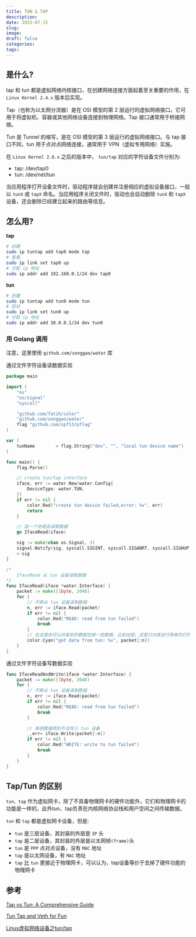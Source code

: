 ```yaml
---
title: TUN & TAP
description: 
date: 2025-07-15
slug: 
image: 
draft: false
categories:
tags:
---
```




## 是什么?

tap 和 tun 都是虚拟网络内核接口，在创建网络连接方面起着至关重要的作用，在 `Linux Kernel 2.4.x` 版本后实现。

Tap（也称为以太网分流器）是在 OSI 模型的第 2 层运行的虚拟网络接口。它可用于将虚拟机、容器或其他网络设备连接到物理网络。Tap 接口通常用于桥接网络。

Tun 是 Tunnel 的缩写，是在 OSI 模型的第 3 层运行的虚拟网络接口。与 tap 接口不同，tun 用于点对点网络连接，通常用于 VPN（虚拟专用网络）实施。

在 `Linux Kernel 2.6.x` 之后的版本中， `tun/tap` 对应的字符设备文件分别为:

+ tap: /dev/tap0
+ tun: /dev/net/tun

当应用程序打开设备文件时，驱动程序就会创建并注册相应的虚拟设备接口，一般以 `tunX` 或 `tapX` 命名。当应用程序关闭文件时，驱动也会自动删除 `tunX` 和 `tapX` 设备，还会删除已经建立起来的路由等信息。

## 怎么用?

**tap**

```bash
# 创建
sudo ip tuntap add tap0 mode tap
# 查看
sudo ip link set tap0 up
# 分配 ip 地址
sudo ip addr add 192.168.0.1/24 dev tap0
```

**tun**

```bash
# 创建
sudo ip tuntap add tun0 mode tun
# 启动
sudo ip link set tun0 up
# 分配 ip 地址
sudo ip addr add 10.0.0.1/24 dev tun0
```

### 用 Golang 调用

注意，这里使用 `github.com/songgao/water` 库

通过文件字符设备读数据实验

```go
package main

import (
	"os"
	"os/signal"
	"syscall"

	"github.com/fatih/color"
	"github.com/songgao/water"
	flag "github.com/spf13/pflag"
)

var (
	tunName        = flag.String("dev", "", "local tun device name")
)

func main() {
	flag.Parse()

	// create tun/tap interface
	iface, err := water.New(water.Config{
		DeviceType: water.TUN,
	})
	if err != nil {
		color.Red("create tun device failed,error: %v", err)
		return
	}

	// 起一个协程去读取数据
	go IfaceRead(iface)

	sig := make(chan os.Signal, 3)
	signal.Notify(sig, syscall.SIGINT, syscall.SIGABRT, syscall.SIGHUP)
	<-sig
}

/*
	IfaceRead 从 tun 设备读取数据
*/
func IfaceRead(iface *water.Interface) {
	packet := make([]byte, 2048)
	for {
		// 不断从 tun 设备读取数据
		n, err := iface.Read(packet)
		if err != nil {
			color.Red("READ: read from tun failed")
			break
		}
		// 在这里你可以对拿到的数据包做一些数据，比如加密。这里只对其进行简单的打印
		color.Cyan("get data from tun: %v", packet[:n])
	}
}
```

通过文件字符设备写数据实验

```go
func IfaceReadAndWrite(iface *water.Interface) {
	packet := make([]byte, 2048)
	for {
		// 不断从 tun 设备读取数据
		n, err := iface.Read(packet)
		if err != nil {
			color.Red("READ: read from tun failed")
			break
		}

		// 再把数据原封不动写入 tun 设备
		_,err= iface.Write(packet[:n])
		if err != nil {
			color.Red("WRITE: write to tun failed")
			break
		}
	}
}
```

## Tap/Tun 的区别

`tun、tap` 作为虚拟网卡，除了不具备物理网卡的硬件功能外，它们和物理网卡的功能是一样的，此外tun、tap负责在内核网络协议栈和用户空间之间传输数据。

`tun` 和 `tap` 都是虚拟网卡设备，但是:

- `tun` 是三层设备，其封装的外层是 `IP` 头
- `tap` 是二层设备，其封装的外层是以太网帧`(frame)`头
- `tun` 是 `PPP` 点对点设备，没有 `MAC` 地址
- `tap` 是以太网设备，有 `MAC` 地址
- `tap` 比 `tun` 更接近于物理网卡，可以认为，tap设备等价于去掉了硬件功能的物理网卡

## 参考

[Tap vs Tun: A Comprehensive Guide](https://mangohost.net/blog/tap-vs-tun-a-comprehensive-guide/)

[Tun Tap and Veth for Fun](https://medium.com/@jain.sm/tun-tap-and-veth-for-fun-f86bceaf0366)

[Linux虚拟网络设备之tun/tap](https://www.ctyun.cn/developer/article/422668135063621)